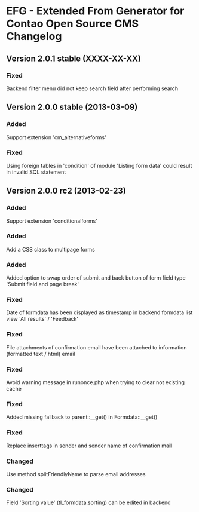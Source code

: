 EFG - Extended From Generator for Contao Open Source CMS Changelog
==================================================================

Version 2.0.1 stable (XXXX-XX-XX)
---------------------------------

### Fixed
Backend filter menu did not keep search field after performing search

Version 2.0.0 stable (2013-03-09)
------------------------------

### Added
Support extension 'cm_alternativeforms'

### Fixed
Using foreign tables in 'condition' of module 'Listing form data'
could result in invalid SQL statement


Version 2.0.0 rc2 (2013-02-23)
------------------------------

### Added
Support extension 'conditionalforms'

### Added
Add a CSS class to multipage forms

### Added
Added option to swap order of submit and back button of form field type
'Submit field and page break'

### Fixed
Date of formdata has been displayed as timestamp in backend formdata list view
'All results' / 'Feedback'

### Fixed
File attachments of confirmation email have been attached
to information (formatted text / html) email

### Fixed
Avoid warning message in runonce.php when trying to clear not existing cache

### Fixed
Added missing fallback to parent::__get() in Formdata::__get()

### Fixed
Replace inserttags in sender and sender name of confirmation mail

### Changed
Use method splitFriendlyName to parse email addresses

### Changed
Field 'Sorting value' (tl_formdata.sorting) can be edited in backend
